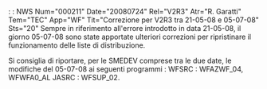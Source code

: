  :  : NWS Num="000211" Date="20080724" Rel="V2R3" Atr="R. Garatti" Tem="TEC" App="WF" Tit="Correzione per V2R3 tra 21-05-08 e 05-07-08" Sts="20"
Sempre in riferimento all'errore introdotto in data 21-05-08, il giorno 05-07-08 sono state apportate ulteriori correzioni per ripristinare il funzionamento delle liste di distribuzione.

Si consiglia di riportare, per le SMEDEV comprese tra le due date, le modifiche del 05-07-08 ai seguenti programmi : 
WFSRC :  WFAZWF_04, WFWFA0_AL
JASRC :  WFSUP_02.
